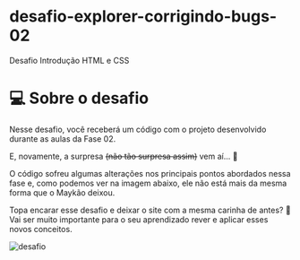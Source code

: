 # desafio-explorer-corrigindo-bugs-02
Desafio Introdução HTML e CSS

# 💻 Sobre o desafio

Nesse desafio, você receberá um código com o projeto desenvolvido durante as aulas da Fase 02.

E, novamente, a surpresa ~~(não tão surpresa assim)~~ vem aí... **👀**

O código sofreu algumas alterações nos principais pontos abordados nessa fase e, como podemos ver na imagem abaixo, ele não está mais da mesma forma que o Maykão deixou.

Topa encarar esse desafio e deixar o site com a mesma carinha de antes? 💜
Vai ser muito importante para o seu aprendizado rever e aplicar esses novos conceitos. 

![desafio](https://efficient-sloth-d85.notion.site/image/https%3A%2F%2Fs3-us-west-2.amazonaws.com%2Fsecure.notion-static.com%2Fb447a15f-34cc-4490-9188-8e640f02e3c4%2FUntitled.png?table=block&id=6733d759-a003-4cf2-80e0-909a15bc8a21&spaceId=08f749ff-d06d-49a8-a488-9846e081b224&width=2000&userId=&cache=v2)
